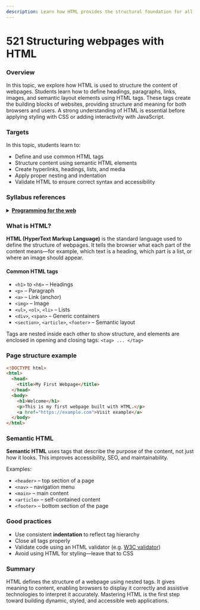 ```yaml
---
description: Learn how HTML provides the structural foundation for all webpages.
---
```


# 521 Structuring webpages with HTML

### Overview

In this topic, we explore how HTML is used to structure the content of webpages. Students learn how to define headings, paragraphs, links, images, and semantic layout elements using HTML tags. These tags create the building blocks of websites, providing structure and meaning for both browsers and users. A strong understanding of HTML is essential before applying styling with CSS or adding interactivity with JavaScript.

### Targets

In this topic, students learn to:

* Define and use common HTML tags
* Structure content using semantic HTML elements
* Create hyperlinks, headings, lists, and media
* Apply proper nesting and indentation
* Validate HTML to ensure correct syntax and accessibility

### Syllabus references

<details>

<summary><a href="https://curriculum.nsw.edu.au/learning-areas/tas/software-engineering-11-12-2022/content/year-12/fa6aab137e"><strong>Programming for the web</strong></a></summary>

**Designing web applications**

* Model elements that form a web development system\
  – client-side (front-end) web programming

</details>

### What is HTML?

**HTML (HyperText Markup Language)** is the standard language used to define the structure of webpages. It tells the browser what each part of the content means—for example, which text is a heading, which part is a list, or where an image should appear.

#### Common HTML tags

* `<h1>` to `<h6>` – Headings
* `<p>` – Paragraph
* `<a>` – Link (anchor)
* `<img>` – Image
* `<ul>`, `<ol>`, `<li>` – Lists
* `<div>`, `<span>` – Generic containers
* `<section>`, `<article>`, `<footer>` – Semantic layout

Tags are nested inside each other to show structure, and elements are enclosed in opening and closing tags: `<tag> ... </tag>`

### Page structure example

```html
<!DOCTYPE html>
<html>
  <head>
    <title>My First Webpage</title>
  </head>
  <body>
    <h1>Welcome</h1>
    <p>This is my first webpage built with HTML.</p>
    <a href="https://example.com">Visit example</a>
  </body>
</html>
```

### Semantic HTML

**Semantic HTML** uses tags that describe the purpose of the content, not just how it looks. This improves accessibility, SEO, and maintainability.

Examples:

* `<header>` – top section of a page
* `<nav>` – navigation menu
* `<main>` – main content
* `<article>` – self-contained content
* `<footer>` – bottom section of the page

### Good practices

* Use consistent **indentation** to reflect tag hierarchy
* Close all tags properly
* Validate code using an HTML validator (e.g. [W3C validator](https://validator.w3.org/))
* Avoid using HTML for styling—leave that to CSS

### Summary

HTML defines the structure of a webpage using nested tags. It gives meaning to content, enabling browsers to display it correctly and assistive technologies to interpret it accurately. Mastering HTML is the first step toward building dynamic, styled, and accessible web applications.
